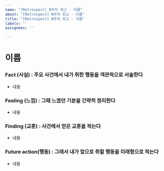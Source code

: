 ```yaml
---
name: "[Retrospect] N주차 회고 - 이름"
about: "[Retrospect] N주차 회고 - 이름"
title: "[Retrospect] N주차 회고 - 이름"
labels: ''
assignees: ''

---
```


# 이름
### Fact (사실) : 주요 사건에서 내가 취한 행동을 객관적으로 서술한다
- 내용  
### Feeling (느낌) : 그때 느꼈던 기분을 간략히 정리한다
- 내용  
### Finding (교훈) : 사건에서 얻은 교훈을 적는다  
- 내용  
### Future action(행동) : 그래서 내가 앞으로 취할 행동을 미래형으로 적는다  
- 내용
